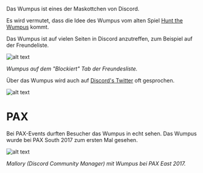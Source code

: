 <!-- TITLE: Wumpus -->

Das Wumpus ist eines der Maskottchen von Discord.

Es wird vermutet, dass die Idee des Wumpus vom alten Spiel [Hunt the Wumpus](https://en.wikipedia.org/wiki/Hunt_the_Wumpus) kommt.

Das Wumpus ist auf vielen Seiten in Discord anzutreffen, zum Beispiel auf der Freundeliste.

![alt text](https://i.imgur.com/NFg8NKl.jpg)

*Wumpus auf dem "Blockiert" Tab der Freundesliste.*

Über das Wumpus wird auch auf [Discord's Twitter](https://twitter.com/discordapp) oft gesprochen.

![alt text](https://i.imgur.com/9rsvKZ8.png)
# PAX
Bei PAX-Events durften Besucher das Wumpus in echt sehen. Das Wumpus wurde bei PAX South 2017 zum ersten Mal gesehen.

![alt text](http://i.imgur.com/afGy7sg.jpg?1)

*Mallory (Discord Community Manager) mit Wumpus bei PAX East 2017.*